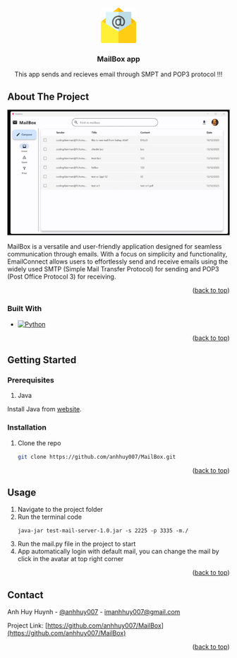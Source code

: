 <!-- PROJECT LOGO -->
<br />
<div align="center">
  <a href="https://github.com/AnhHuy007/MailBox">
    <img src="demo/icon.png" alt="Logo" width="80" height="80">
  </a>

<h3 align="center">MailBox app</h3>

  <p align="center">
    This app sends and recieves email through SMPT and POP3 protocol !!!
    <br />
  </p>
</div>


## About The Project

![MailBox app!](/demo/main.png "Main screen")

MailBox is a versatile and user-friendly application designed for seamless communication through emails. With a focus on simplicity and functionality, EmailConnect allows users to effortlessly send and receive emails using the widely used SMTP (Simple Mail Transfer Protocol) for sending and POP3 (Post Office Protocol 3) for receiving. 

<p align="right">(<a href="#readme-top">back to top</a>)</p>

### Built With

* [![Python][Python.js]][Python-url]


<p align="right">(<a href="#readme-top">back to top</a>)</p>

<!-- GETTING STARTED -->

## Getting Started

### Prerequisites
1. Java

Install Java from [website](https://www.java.com/download/ie_manual.jsp "Java download link").

### Installation

1. Clone the repo
    ```sh
    git clone https://github.com/anhhuy007/MailBox.git
    ```
    
<p align="right">(<a href="#readme-top">back to top</a>)</p>

<!-- USAGE EXAMPLES -->

## Usage

1. Navigate to the project folder
2. Run the terminal code
	```
	java-jar test-mail-server-1.0.jar -s 2225 -p 3335 -m./
	```
 3. Run the mail.py file in the project to start
 4. App automatically login with default mail, you can change the mail by click in the avatar at top right corner

<p align="right">(<a href="#readme-top">back to top</a>)</p>


<!-- CONTACT -->

## Contact

Anh Huy Huynh - [@anhhuy007](https://twitter.com/anhhuy007) - imanhhuy007@gmail.com

Project Link: [https://github.com/anhhuy007/MailBox](https://github.com/anhhuy007/MailBox)

<p align="right">(<a href="#readme-top">back to top</a>)</p>





[Python.js]: https://img.shields.io/badge/python-ffff00?style=for-the-badge&logo=python&logoColor=white
[Python-url]: https://www.python.org/
